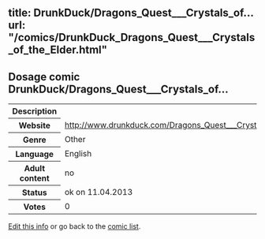 title: DrunkDuck/Dragons_Quest___Crystals_of...
url: "/comics/DrunkDuck_Dragons_Quest___Crystals_of_the_Elder.html"
---
Dosage comic DrunkDuck/Dragons_Quest___Crystals_of...
-----------------------------------------

<table class="comicinfo">
<tr>
<th>Description</th><td></td>
</tr>
<tr>
<th>Website</th><td><a href="http://www.drunkduck.com/Dragons_Quest___Crystals_of_the_Elder/">http://www.drunkduck.com/Dragons_Quest___Crystals_of_the_Elder/</a></td>
</tr>
<tr>
<th>Genre</th><td>Other</td>
</tr>
<tr>
<th>Language</th><td>English</td>
</tr>
<tr>
<th>Adult content</th><td>no</td>
</tr>
<tr>
<th>Status</th><td>ok on 11.04.2013</td>
</tr>
<tr>
<th>Votes</th><td>0</div></td>
</tr>
</table>

[Edit this info](/comics/DrunkDuck_Dragons_Quest___Crystals_of_the_Elder_edit.html) or go back to the [comic list](../comic-index.html).
